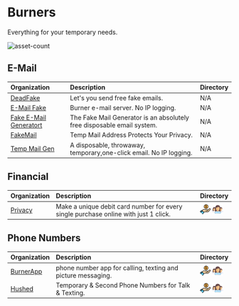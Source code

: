 # Burners

Everything for your temporary needs.

![asset-count](https://img.shields.io/badge/Tools%20%26%20Resources%20Available-8-3c85d4?style=for-the-badge)




## E-Mail

| Organization | Description | Directory |
| :--- | :--- | :--- |
| [DeadFake](https://www.deadfake.com/Default.aspx) | Let's you send free fake emails. | N/A |
| [E-Mail Fake](https://emailfake.com/) | Burner e-mail server. No IP logging. | N/A |
| [Fake E-Mail Generatort](https://mail-fake.com/) | The Fake Mail Generator is an absolutely free disposable email system. | N/A |
| [FakeMail](https://www.fakemail.net/) | Temp Mail Address Protects Your Privacy. | N/A |
| [Temp Mail Gen](https://tempmailgen.com/) | A disposable, throwaway, temporary,one-click email. No IP logging. | N/A |

## Financial

| Organization | Description | Directory |
| :--- | :--- | :--- |
| [Privacy](https://privacy.com/) | Make a unique debit card number for every single purchase online with just 1 click. | ![freemium-service](../icons/freemium-service.png) ![register-profile](../icons/register-profile.png) |

## Phone Numbers

| Organization | Description | Directory |
| :--- | :--- | :--- |
| [BurnerApp](https://www.burnerapp.com/) | phone number app for calling, texting and picture messaging. | ![freemium-service](../icons/freemium-service.png) ![register-profile](../icons/register-profile.png) |
| [Hushed](https://hushed.com/) | Temporary & Second Phone Numbers for Talk & Texting. | ![freemium-service](../icons/freemium-service.png) ![register-profile](../icons/register-profile.png) |

